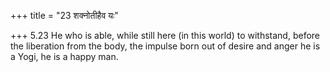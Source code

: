 +++
title = "23 शक्नोतीहैव यः"

+++
5.23 He who is able, while still here (in this world) to withstand,
before the liberation from the body, the impulse born out of desire and
anger he is a Yogi, he is a happy man.
